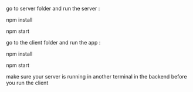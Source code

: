 go to server folder and run the server : 

npm install

npm start

go to the client folder and run the app : 

npm install

npm start

make sure your server is running in another terminal in the backend before you run the client
